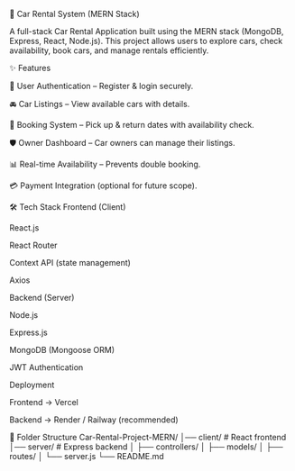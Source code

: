 🚗 Car Rental System (MERN Stack)

A full-stack Car Rental Application built using the MERN stack (MongoDB, Express, React, Node.js).
This project allows users to explore cars, check availability, book cars, and manage rentals efficiently.

✨ Features

🔑 User Authentication – Register & login securely.

🚘 Car Listings – View available cars with details.

📅 Booking System – Pick up & return dates with availability check.

🛡 Owner Dashboard – Car owners can manage their listings.

📊 Real-time Availability – Prevents double booking.

💳 Payment Integration (optional for future scope).

🛠 Tech Stack
Frontend (Client)

React.js

React Router

 Context API (state management)

Axios

Backend (Server)

Node.js

Express.js

MongoDB (Mongoose ORM)

JWT Authentication

Deployment

Frontend → Vercel

Backend → Render / Railway (recommended)

📂 Folder Structure
Car-Rental-Project-MERN/
│── client/         # React frontend
│── server/         # Express backend
│   ├── controllers/
│   ├── models/
│   ├── routes/
│   └── server.js
└── README.md
